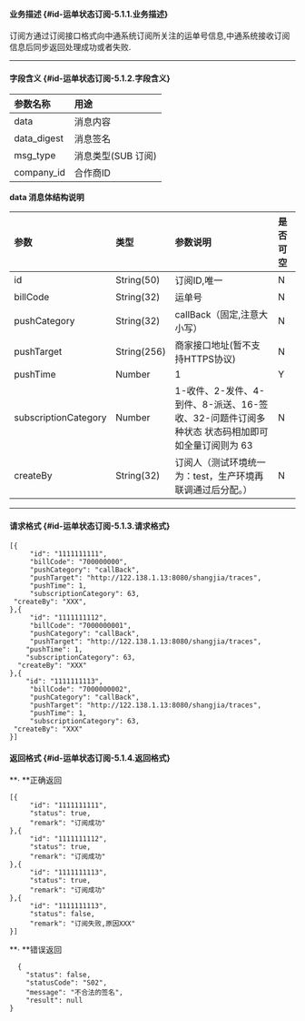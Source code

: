 #### **业务描述** {#id-运单状态订阅-5.1.1.业务描述}

订阅方通过订阅接口格式向中通系统订阅所关注的运单号信息,中通系统接收订阅信息后同步返回处理成功或者失败.

---

#### **字段含义** {#id-运单状态订阅-5.1.2.字段含义}

| **参数名称** | **用途** |
| :--- | :--- |
| data | 消息内容 |
| data\_digest | 消息签名 |
| msg\_type | 消息类型\(SUB 订阅\) |
| company\_id | 合作商ID |

**data 消息体结构说明**

| 参数 | **类型** | **参数说明** | **是否可空** |
| :--- | :--- | :--- | :--- |
| id | String\(50\) | 订阅ID,唯一 | N |
| billCode | String\(32\) | 运单号 | N |
| pushCategory | String\(32\) | callBack（固定,注意大小写） | N |
| pushTarget | String\(256\) | 商家接口地址\(暂不支持HTTPS协议\) | N |
| pushTime | Number | 1 | Y |
| subscriptionCategory | Number | 1-收件、2-发件、4-到件、8-派送、16-签收、32-问题件订阅多种状态 状态码相加即可如全量订阅则为 63 | N |
| createBy | String\(32\) | 订阅人（测试环境统一为：test，生产环境再联调通过后分配。） | N |

---

#### **请求格式** {#id-运单状态订阅-5.1.3.请求格式}

```
[{
     "id": "1111111111",
     "billCode": "700000000",
     "pushCategory": "callBack",
     "pushTarget": "http://122.138.1.13:8080/shangjia/traces",
     "pushTime": 1,
     "subscriptionCategory": 63,
 "createBy": "XXX",
},{
     "id": "1111111112",
     "billCode": "7000000001",
     "pushCategory": "callBack",
     "pushTarget": "http://122.138.1.13:8080/shangjia/traces",
    "pushTime": 1,
    "subscriptionCategory": 63,
  "createBy": "XXX"
},{
    "id": "1111111113",
     "billCode": "7000000002",
     "pushCategory": "callBack",
     "pushTarget": "http://122.138.1.13:8080/shangjia/traces",
     "pushTime": 1,
     "subscriptionCategory": 63,
 "createBy": "XXX"
}]
```

#### **返回格式** {#id-运单状态订阅-5.1.4.返回格式}

**· **正确返回

```
[{
     "id": "1111111111",
     "status": true,
     "remark": "订阅成功"
},{
     "id": "1111111112",
     "status": true,
     "remark": "订阅成功"
},{
     "id": "1111111113",
     "status": true,
     "remark": "订阅成功"
},{
     "id": "1111111113",
     "status": false,
     "remark": "订阅失败,原因XXX"
}]
```

**· **错误返回

```
  {
    "status": false,
    "statusCode": "S02",
    "message": "不合法的签名",
    "result": null
}
```




